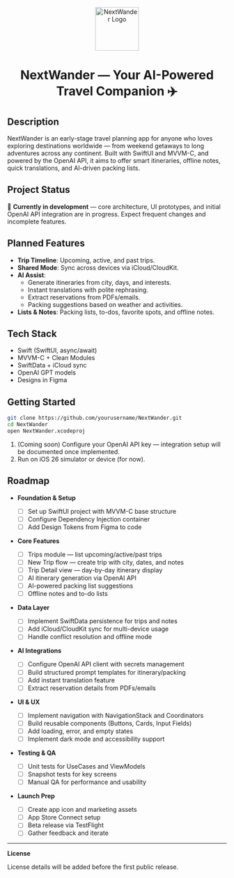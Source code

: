<div align="center">
  <img width="100" height="100" alt="NextWander Logo" src="https://i.ibb.co/VpPfstRv/next-wander.png" />
  <br>
  <h1>NextWander — Your AI-Powered Travel Companion ✈️</h1>
</div>

## Description

NextWander is an early-stage travel planning app for anyone who loves exploring destinations worldwide — from weekend getaways to long adventures across any continent.
Built with SwiftUI and MVVM-C, and powered by the OpenAI API, it aims to offer smart itineraries, offline notes, quick translations, and AI-driven packing lists.

## Project Status

🚧 **Currently in development** — core architecture, UI prototypes, and initial OpenAI API integration are in progress.
Expect frequent changes and incomplete features.

## Planned Features

* **Trip Timeline**: Upcoming, active, and past trips.
* **Shared Mode**: Sync across devices via iCloud/CloudKit.
* **AI Assist**:
  * Generate itineraries from city, days, and interests.
  * Instant translations with polite rephrasing.
  * Extract reservations from PDFs/emails.
  * Packing suggestions based on weather and activities.
* **Lists & Notes**: Packing lists, to-dos, favorite spots, and offline notes.

## Tech Stack

* Swift (SwiftUI, async/await)
* MVVM-C + Clean Modules
* SwiftData + iCloud sync
* OpenAI GPT models
* Designs in Figma

## Getting Started

```bash
git clone https://github.com/yourusername/NextWander.git
cd NextWander
open NextWander.xcodeproj
```

1. (Coming soon) Configure your OpenAI API key — integration setup will be documented once implemented.
2. Run on iOS 26 simulator or device (for now).

## Roadmap

* **Foundation & Setup**

  * [ ] Set up SwiftUI project with MVVM-C base structure
  * [ ] Configure Dependency Injection container
  * [ ] Add Design Tokens from Figma to code

* **Core Features**

  * [ ] Trips module — list upcoming/active/past trips
  * [ ] New Trip flow — create trip with city, dates, and notes
  * [ ] Trip Detail view — day-by-day itinerary display
  * [ ] AI itinerary generation via OpenAI API
  * [ ] AI-powered packing list suggestions
  * [ ] Offline notes and to-do lists

* **Data Layer**

  * [ ] Implement SwiftData persistence for trips and notes
  * [ ] Add iCloud/CloudKit sync for multi-device usage
  * [ ] Handle conflict resolution and offline mode

* **AI Integrations**

  * [ ] Configure OpenAI API client with secrets management
  * [ ] Build structured prompt templates for itinerary/packing
  * [ ] Add instant translation feature
  * [ ] Extract reservation details from PDFs/emails

* **UI & UX**

  * [ ] Implement navigation with NavigationStack and Coordinators
  * [ ] Build reusable components (Buttons, Cards, Input Fields)
  * [ ] Add loading, error, and empty states
  * [ ] Implement dark mode and accessibility support

* **Testing & QA**

  * [ ] Unit tests for UseCases and ViewModels
  * [ ] Snapshot tests for key screens
  * [ ] Manual QA for performance and usability

* **Launch Prep**

  * [ ] Create app icon and marketing assets
  * [ ] App Store Connect setup
  * [ ] Beta release via TestFlight
  * [ ] Gather feedback and iterate
 
---

**License**

License details will be added before the first public release.
